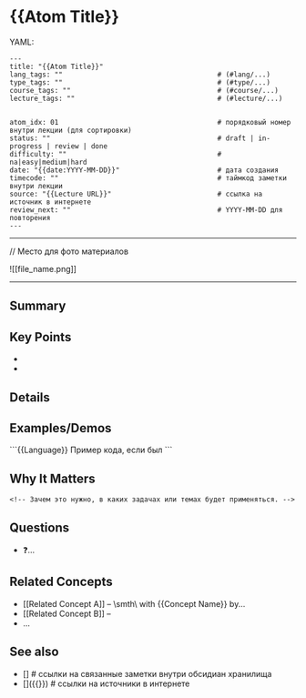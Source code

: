 
# {{Atom Title}}

YAML:
```
---
title: "{{Atom Title}}"  
lang_tags: ""                                      # (#lang/...)
type_tags: ""                                      # (#type/...)
course_tags: ""                                    # (#course/...)
lecture_tags: ""                                   # (#lecture/...)

 
atom_idx: 01                                       # порядковый номер внутри лекции (для сортировки)         
status: ""                                         # draft | in-progress | review | done
difficulty: ""                                     # na|easy|medium|hard
date: "{{date:YYYY-MM-DD}}"                        # дата создания
timecode: ""                                       # таймкод заметки внутри лекции
source: "{{Lecture URL}}"                          # ссылка на источник в интернете
review_next: ""                                    # YYYY-MM-DD для повторения 
---
```

---

// Место для фото материалов

\!\[\[file_name.png\]\]

---

## Summary
<!-- 1–2 предложения, суть этой мысли/тезиса. -->

## Key Points
- <!-- **Основные идеи и тезисы**  списком. -->
- <!-- ... -->

## Details
<!-- Развёрнутое объяснение: шаги, логика, нюансы. -->

## Examples/Demos
<!-- Примеры, приведенные на лекции (коды, скриншоты, разборы). -->

\`\`\`{{Language}}
 Пример кода, если был
\`\`\`

## **Why It Matters**

```
<!-- Зачем это нужно, в каких задачах или темах будет применяться. -->
```

## Questions

<!-- Вопросы, появившиеся после этой заметки , непонятные моменты для прояснения. -->
- ❓...
  
## Related Concepts

<!-- Короткие упоминания связанных концептов и как они соотносятся. -->
- \[\[Related Concept A]\] – \\smth\\ with {{Concept Name}} by...
- \[\[Related Concept B\]\] – 
- ...
## See also

<!-- Ссылки на более глубокие материалы: лекции, внешние статьи, стандарты. -->
- \[\]                                                                        # ссылки на связанные заметки внутри обсидиан хранилища 
- \[\]({{}})                                                               # ссылки на источники в интернете 